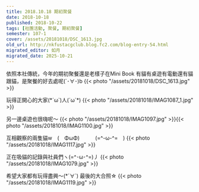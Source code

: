 ```yaml
---
title: 2018.10.18 期初聚餐
date: 2018-10-18
published: 2018-10-22
tags: [社團活動, 聚餐, 期初聚餐]
semester: 107-1
cover: /assets/20181018/DSC_1613.jpg
old_url: http://nkfustacgclub.blog.fc2.com/blog-entry-54.html
migrated_editor: 如月
migrated_date: 2025-10-21
---
```


依照本社傳統，今年的期初聚餐還是老樣子在Mini Book
有貓有桌遊有電動還有貓跟貓，是聚餐的好去處呢(`･∀･)b
{{< photo "/assets/20181018/DSC_1613.jpg" >}}

玩得正開心的大家(\*´ω\`)人(´ω\`\*)
{{< photo "/assets/20181018/IMAG1087_1.jpg" >}}

另一邊桌遊也很嗨呢～
{{< photo "/assets/20181018/IMAG1097.jpg" >}}{{< photo "/assets/20181018/IMAG1100.jpg" >}}

互相觀察的兩隻貓w　(　ΦωΦ)　　　(=^-ω-^=　)
{{< photo "/assets/20181018/IMAG1117.jpg" >}}

正在吸貓的記錄與社員們ヽ(=^･ω･^=)丿
{{< photo "/assets/20181018/IMAG1079.jpg" >}}

希望大家都有玩得盡興～(*´∀`)
最後的大合照☆
{{< photo "/assets/20181018/IMAG1119.jpg" >}}
